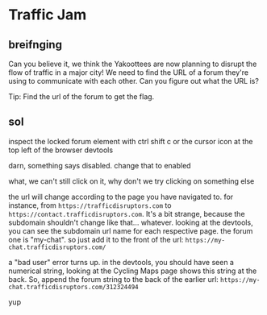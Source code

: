 # Traffic Jam
## breifnging
Can you believe it, we think the Yakoottees are now planning to disrupt the flow of traffic in a major city! We need to find the URL of a forum they're using to communicate with each other. Can you figure out what the URL is?

Tip: Find the url of the forum to get the flag.

## sol
inspect the locked forum element with ctrl shift c or the cursor icon at the top left of the browser devtools

darn, something says disabled. change that to enabled

what, we can't still click on it, why don't we try clicking on something else

the url will change according to the page you have navigated to. for instance, from `https://trafficdisruptors.com` to `https://contact.trafficdisruptors.com`. It's a bit strange, because the subdomain shouldn't change like that... whatever. looking at the devtools, you can see the subdomain url name for each respective page. the forum one is "my-chat". so just add it to the front of the url: `https://my-chat.trafficdisruptors.com/`

a "bad user" error turns up. in the devtools, you should have seen a numerical string, looking at the Cycling Maps page shows this string at the back. So, append the forum string to the back of the earlier url: `https://my-chat.trafficdisruptors.com/312324494`

yup
